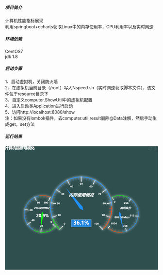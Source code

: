 ##### 项目简介

计算机性能指标展现  
利用springboot+echarts获取Linux中的内存使用率，CPU利用率以及实时网速

##### 环境依赖

CentOS7  
jdk 1.8

##### 启动步骤

1、启动虚拟机，关闭防火墙  
2、在虚拟机当前目录（/root）写入Nspeed.sh（实时网速获取脚本文件），该文件位于resource目录下  
3、自定义computer.ShowUtil中的虚拟机配置  
4、进入启动类Application进行启动  
5、访问http://localhost:8080/show  
注：如果没有lombok插件，去computer.util.result删除@Data注解，然后手动生成get，set方法  

##### 运行结果  
![计算机指标](https://raw.githubusercontent.com/bigli97/computer/master/src/main/resources/image/%E8%AE%A1%E7%AE%97%E6%9C%BA%E6%8C%87%E6%A0%87.gif)
